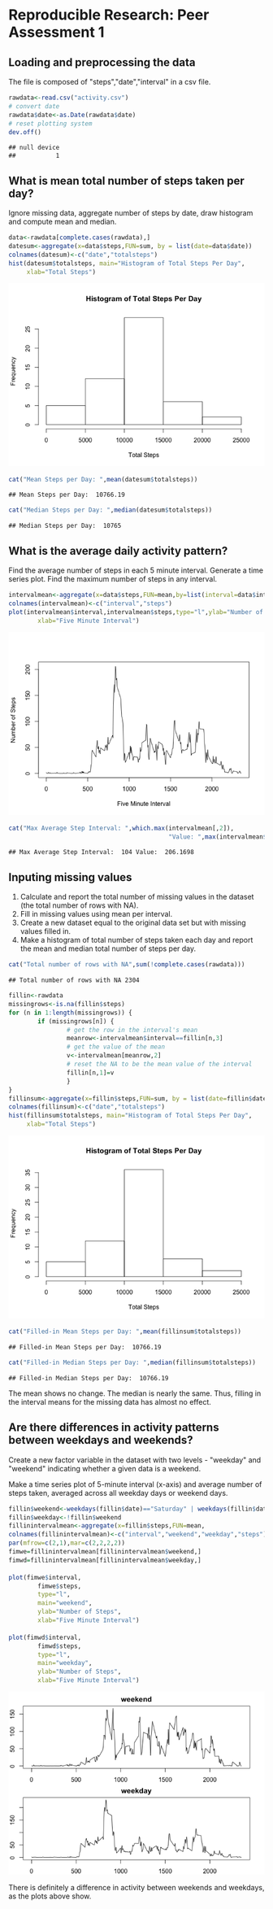 # Reproducible Research: Peer Assessment 1


## Loading and preprocessing the data

The file is composed of "steps","date","interval" in a csv file.


```r
rawdata<-read.csv("activity.csv")
# convert date
rawdata$date<-as.Date(rawdata$date)
# reset plotting system
dev.off()
```

```
## null device 
##           1
```


## What is mean total number of steps taken per day?

Ignore missing data, aggregate number of steps by date, draw
histogram and compute mean and median.


```r
data<-rawdata[complete.cases(rawdata),]
datesum<-aggregate(x=data$steps,FUN=sum, by = list(date=data$date))
colnames(datesum)<-c("date","totalsteps")
hist(datesum$totalsteps, main="Histogram of Total Steps Per Day",
     xlab="Total Steps")
```

![](PA1_template_files/figure-html/unnamed-chunk-2-1.png) 

```r
cat("Mean Steps per Day: ",mean(datesum$totalsteps))
```

```
## Mean Steps per Day:  10766.19
```

```r
cat("Median Steps per Day: ",median(datesum$totalsteps))
```

```
## Median Steps per Day:  10765
```

## What is the average daily activity pattern?

Find the average number of steps in each 5 minute interval.  Generate a
time series plot.  Find the maximum number of steps in any interval.


```r
intervalmean<-aggregate(x=data$steps,FUN=mean,by=list(interval=data$interval))
colnames(intervalmean)<-c("interval","steps")
plot(intervalmean$interval,intervalmean$steps,type="l",ylab="Number of Steps",
        xlab="Five Minute Interval")
```

![](PA1_template_files/figure-html/unnamed-chunk-3-1.png) 

```r
cat("Max Average Step Interval: ",which.max(intervalmean[,2]),
                                            "Value: ",max(intervalmean$steps))
```

```
## Max Average Step Interval:  104 Value:  206.1698
```

## Inputing missing values

1. Calculate and report the total number of missing values in the dataset
(the total number of rows with NA).
2. Fill in missing values using mean per interval.
3. Create a new dataset equal to the original data set but with missing
values filled in.
4. Make a histogram of total number of steps taken each day and report
the mean and median total number of steps per day.


```r
cat("Total number of rows with NA",sum(!complete.cases(rawdata)))
```

```
## Total number of rows with NA 2304
```

```r
fillin<-rawdata
missingrows<-is.na(fillin$steps)
for (n in 1:length(missingrows)) {
        if (missingrows[n]) {
                # get the row in the interval's mean
                meanrow<-intervalmean$interval==fillin[n,3]
                # get the value of the mean
                v<-intervalmean[meanrow,2]
                # reset the NA to be the mean value of the interval
                fillin[n,1]=v
                }
}
fillinsum<-aggregate(x=fillin$steps,FUN=sum, by = list(date=fillin$date))
colnames(fillinsum)<-c("date","totalsteps")
hist(fillinsum$totalsteps, main="Histogram of Total Steps Per Day",
     xlab="Total Steps")
```

![](PA1_template_files/figure-html/unnamed-chunk-4-1.png) 

```r
cat("Filled-in Mean Steps per Day: ",mean(fillinsum$totalsteps))
```

```
## Filled-in Mean Steps per Day:  10766.19
```

```r
cat("Filled-in Median Steps per Day: ",median(fillinsum$totalsteps))
```

```
## Filled-in Median Steps per Day:  10766.19
```

The mean shows no change.  The median is nearly the same.  Thus, filling in
the interval means for the missing data has almost no effect.

## Are there differences in activity patterns between weekdays and weekends?

Create a new factor variable in the dataset with two levels - "weekday"
and "weekend" indicating whether a given data is a weekend.

Make a time series plot of 5-minute interval (x-axis) and average
number of steps taken, averaged across all weekday days or
weekend days.


```r
fillin$weekend<-weekdays(fillin$date)=="Saturday" | weekdays(fillin$date)=="Sunday"
fillin$weekday<-!fillin$weekend
fillinintervalmean<-aggregate(x=fillin$steps,FUN=mean,                        by=list(interval=fillin$interval,weekend=fillin$weekend,weekday=fillin$weekday))
colnames(fillinintervalmean)<-c("interval","weekend","weekday","steps")
par(mfrow=c(2,1),mar=c(2,2,2,2))
fimwe=fillinintervalmean[fillinintervalmean$weekend,]
fimwd=fillinintervalmean[fillinintervalmean$weekday,]

plot(fimwe$interval,
        fimwe$steps,
        type="l",
        main="weekend",
        ylab="Number of Steps",
        xlab="Five Minute Interval")

plot(fimwd$interval,
        fimwd$steps,
        type="l",
        main="weekday",
        ylab="Number of Steps",
        xlab="Five Minute Interval")
```

![](PA1_template_files/figure-html/unnamed-chunk-5-1.png) 

There is definitely a difference in activity between weekends and weekdays, as
the plots above show.
